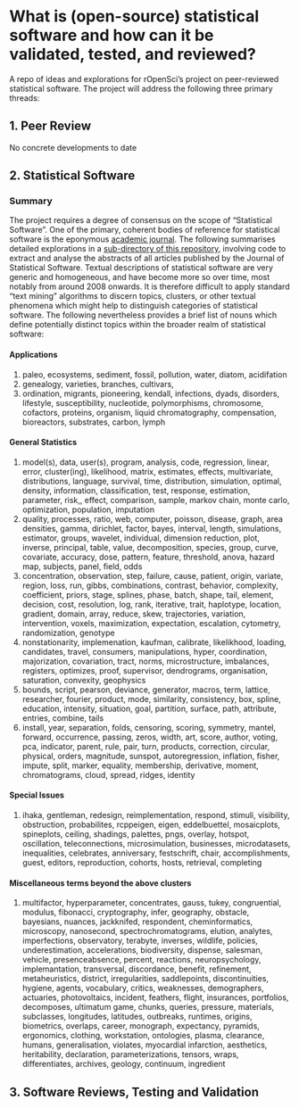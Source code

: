 # What is (open-source) statistical software and how can it be validated, tested, and reviewed?

A repo of ideas and explorations for rOpenSci’s project on peer-reviewed
statistical software. The project will address the following three
primary threads:

## 1\. Peer Review

No concrete developments to date

## 2\. Statistical Software

### Summary

The project requires a degree of consensus on the scope of “Statistical
Software”. One of the primary, coherent bodies of reference for
statistical software is the eponymous [academic
journal](https://www.jstatsoft.org). The following summarises detailed
explorations in a [sub-directory of this
repository](https://github.com/mpadge/statistical-software/tree/master/jss),
involving code to extract and analyse the abstracts of all articles
published by the Journal of Statistical Software. Textual descriptions
of statistical software are very generic and homogeneous, and have
become more so over time, most notably from around 2008 onwards. It is
therefore difficult to apply standard “text mining” algorithms to
discern topics, clusters, or other textual phenomena which might help to
distinguish categories of statistical software. The following
nevertheless provides a brief list of nouns which define potentially
distinct topics within the broader realm of statistical software:

#### Applications

1.  paleo, ecosystems, sediment, fossil, pollution, water, diatom,
    acidifation
2.  genealogy, varieties, branches, cultivars,
3.  ordination, migrants, pioneering, kendall, infections, dyads,
    disorders, lifestyle, susceptibility, nucleotide, polymorphisms,
    chromosome, cofactors, proteins, organism, liquid chromatography,
    compensation, bioreactors, substrates, carbon, lymph

#### General Statistics

1.  model(s), data, user(s), program, analysis, code, regression,
    linear, error, cluster(ing), likelihood, matrix, estimates, effects,
    multivariate, distributions, language, survival, time, distribution,
    simulation, optimal, density, information, classification, test,
    response, estimation, parameter, risk,, effect, comparison, sample,
    markov chain, monte carlo, optimization, population, imputation
2.  quality, processes, ratio, web, computer, poisson, disease, graph,
    area densities, gamma, dirichlet, factor, bayes, interval, length,
    simulations, estimator, groups, wavelet, individual, dimension
    reduction, plot, inverse, principal, table, value, decomposition,
    species, group, curve, covariate, accuracy, dose, pattern, feature,
    threshold, anova, hazard map, subjects, panel, field, odds
3.  concentration, observation, step, failure, cause, patient, origin,
    variate, region, loss, run, gibbs, combinations, contrast, behavior,
    complexity, coefficient, priors, stage, splines, phase, batch,
    shape, tail, element, decision, cost, resolution, log, rank,
    iterative, trait, haplotype, location, gradient, domain, array,
    reduce, skew, trajectories, variation, intervention, voxels,
    maximization, expectation, escalation, cytometry, randomization,
    genotype
4.  nonstationarity, implemenation, kaufman, calibrate, likelikhood,
    loading, candidates, travel, consumers, manipulations, hyper,
    coordination, majorization, covariation, tract, norms,
    microstructure, imbalances, registers, optimizes, proof, supervisor,
    dendrograms, organisation, saturation, convexity, geophysics
5.  bounds, script, pearson, deviance, generator, macros, term, lattice,
    researcher, fourier, product, mode, similarity, consistency, box,
    spline, education, intensity, situation, goal, partition, surface,
    path, attribute, entries, combine, tails
6.  install, year, separation, folds, censoring, scoring, symmetry,
    mantel, forward, occurrence, passing, zeros, width, art, score,
    author, voting, pca, indicator, parent, rule, pair, turn, products,
    correction, circular, physical, orders, magnitude, sunspot,
    autoregression, inflation, fisher, impute, split, marker, equality,
    membership, derivative, moment, chromatograms, cloud, spread,
    ridges, identity

#### Special Issues

1.  ihaka, gentleman, redesign, reimplementation, respond, stimuli,
    visibility, obstruction, probabilites, rcppeigen, eigen,
    eddelbuettel, mosaicplots, spineplots, ceiling, shadings, palettes,
    pngs, overlay, hotspot, oscillation, teleconnections,
    microsimulation, businesses, microdatasets, inequalities,
    celebrates, anniversary, festschrift, chair, accomplishments, guest,
    editors, reproduction, cohorts, hosts, retrieval, completing

#### Miscellaneous terms beyond the above clusters

1.  multifactor, hyperparameter, concentrates, gauss, tukey,
    congruential, modulus, fibonacci, cryptography, infer, geography,
    obstacle, bayesians, nuances, jackknifed, respondent,
    cheminformatics, microscopy, nanosecond, spectrochromatograms,
    elution, analytes, imperfections, observatory, terabyte, inverses,
    wildlife, policies, underestimation, accelerations, biodiversity,
    dispense, salesman, vehicle, presenceabsence, percent, reactions,
    neuropsychology, implemantation, transversal, discordance, benefit,
    refinement, metaheuristics, district, irregularities, saddlepoints,
    discontinuities, hygiene, agents, vocabulary, critics, weaknesses,
    demographers, actuaries, photovoltaics, incident, feathers, flight,
    insurances, portfolios, decomposes, ultimatum game, chunks, queries,
    pressure, materials, subclasses, longitudes, latitudes, outbreaks,
    runtimes, origins, biometrics, overlaps, career, monograph,
    expectancy, pyramids, ergonomics, clothing, workstation, ontologies,
    plasma, clearance, humans, generalisation, violates, myocardial
    infarction, aesthetics, heritability, declaration,
    parameterizations, tensors, wraps, differentiates, archives,
    geology, continuum, ingredient

## 3\. Software Reviews, Testing and Validation

